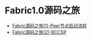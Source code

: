 # Fabric1.0源码之旅

* [Fabric源码之旅(1)-Peer节点启动流程](PeerNodeStart/PeerNodeStart.md)
* [Fabric源码之旅(2)-BCCSP](BCCSP/BCCSP.md)
